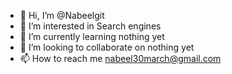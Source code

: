 - 👋 Hi, I’m @Nabeelgit
- 👀 I’m interested in Search engines
- 🌱 I’m currently learning nothing yet 
- 💞️ I’m looking to collaborate on nothing yet
- 📫 How to reach me nabeel30march@gmail.com

<!---
Nabeelgit/Nabeelgit is a ✨ special ✨ repository because its `README.md` (this file) appears on your GitHub profile.
You can click the Preview link to take a look at your changes.
--->
